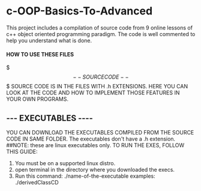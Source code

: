 # c-OOP-Basics-To-Advanced
This project includes a compilation of source code from 9 online lessons of c++ object oriented programming paradigm. The code is well commented to help you understand what is done.

#### HOW TO USE THESE FILES #######
$$$ --SOURCE CODE-- $$$
SOURCE CODE IS IN THE FILES WITH .h EXTENSIONS. HERE YOU CAN LOOK AT THE CODE AND HOW TO IMPLEMENT THOSE FEATURES IN YOUR OWN PROGRAMS.

## --- EXECUTABLES ---- $$$$
YOU CAN DOWNLOAD THE EXECUTABLES COMPILED FROM THE SOURCE CODE IN SAME FOLDER. The executables don't have a .h extension. 
##NOTE: these are linux executables only. 
TO RUN THE EXES, FOLLOW THIS GUIDE:

1. You must be on a supported linux distro.
2. open terminal in the directory where you downloaded the execs.
3. Run this command: ./name-of-the-executable
examples: ./derivedClassCD
